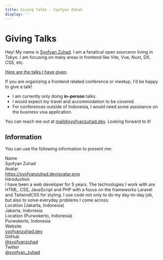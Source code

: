 ```yaml
---
title: Giving Talks - Syofyan Zuhad
display: ''
---
```


# Giving Talks

Hey! My name is [Syofyan Zuhad](/). I am a fanatical open sourceror living in Tokyo. I am focusing on many areas in frontend like Vite, Vue, Nuxt, DX, CSS, etc.

[Here are the talks I have given](/talks).

If you are organizing a frontend related conference or meetup, I'd be happy to give a talk!

- I am currently only doing **in-person** talks.
- I would expect my travel and accommodation to be covered.
- For conferences outside of Indonesia, I would need some assistance on the business visa application.

You can reach me out at [mail@syofyanzuhad.dev](mailto:talks@syofyanzuhad.dev). Looking forward to it!

## Information

You can use the following information to present me:

<div grid="~ cols-[max-content_1fr] gap-1">
  <div text-right pr2 op50 font-bold>Name</div>
  <TextCopy>Syofyan Zuhad</TextCopy>

  <div text-right pr2 op50 font-bold>Avatar</div>
  <div><a href="https://syofyanzuhad.dev/avatar.png" target="_blank">https://syofyanzuhad.dev/avatar.png</a></div>

  <div text-right pr2 op50 font-bold>Introduction</div>
  <TextCopy>I have been a web developer for 5 years. The technologies I work with are HTML, CSS, JavaScript and PHP with a focus on the frameworks Laravel and TailwindCSS for styling. I use code not only to do my day-to-day job, but also to solve everyday problems I come across.</TextCopy>

  <div text-right pr2 op50 font-bold>Location (Jakarta, Indonesia)</div>
  <TextCopy>Jakarta, Indonesia</TextCopy>

  <div text-right pr2 op50 font-bold>Location (Purwokerto, Indonesia)</div>
  <TextCopy>Purwokerto, Indonesia</TextCopy>

  <!-- <div text-right pr2 op50 font-bold>Company</div>
  <TextCopy><a href="https://nuxtlabs.com/" target="_blank">NuxtLabs</a></TextCopy> -->

  <div text-right pr2 op50 font-bold>Website</div>
  <TextCopy><a href="https://syofyanzuhad.dev" target="_blank">syofyanzuhad.dev</a></TextCopy>

  <div text-right pr2 op50 font-bold>GitHub</div>
  <TextCopy><a href="https://github.com/syofyanzuhad" target="_blank">@syofyanzuhad</a></TextCopy>

  <div text-right pr2 op50 font-bold>Twitter</div>
  <TextCopy><a href="https://twitter.com/syofyan_zuhad" target="_blank">@syofyan_zuhad</a></TextCopy>
</div>
